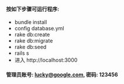 
#### 按如下步骤可运行程序:

* bundle install
* config database.yml
* rake db:create
* rake db:migrate
* rake db:seed
* rails s
* 进入 http://localhost:3000

#### 管理员账号: lucky@google.com, 密码: 123456
